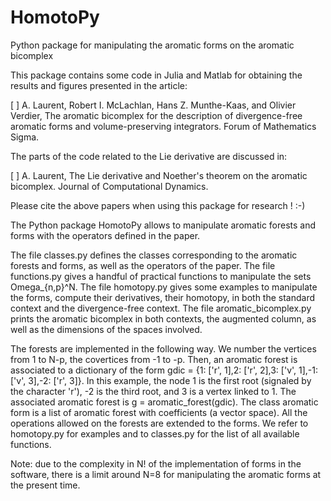 # HomotoPy
Python package for manipulating the aromatic forms on the aromatic bicomplex

This package contains some code in Julia and Matlab for obtaining the results and figures presented in the article:

[ ] A. Laurent, Robert I. McLachlan, Hans Z. Munthe-Kaas, and Olivier Verdier,
      The aromatic bicomplex for the description of divergence-free aromatic forms and volume-preserving integrators.
      Forum of Mathematics Sigma.
      
The parts of the code related to the Lie derivative are discussed in:

[ ] A. Laurent,
      The Lie derivative and Noether's theorem on the aromatic bicomplex.
      Journal of Computational Dynamics.

Please cite the above papers when using this package for research ! :-)


The Python package HomotoPy allows to manipulate aromatic forests and forms with the operators defined in the paper.

The file classes.py defines the classes corresponding to the aromatic forests and forms, as well as the operators of the paper.
The file functions.py gives a handful of practical functions to manipulate the sets Omega_{n,p}^N.
The file homotopy.py gives some examples to manipulate the forms, compute their derivatives, their homotopy, in both the standard context and the divergence-free context.
The file aromatic_bicomplex.py prints the aromatic bicomplex in both contexts, the augmented column, as well as the dimensions of the spaces involved.

The forests are implemented in the following way. We number the vertices from 1 to N-p, the covertices from -1 to -p.
Then, an aromatic forest is associated to a dictionary of the form gdic = {1: ['r', 1],2: ['r', 2],3: ['v', 1],-1: ['v', 3],-2: ['r', 3]}.
In this example, the node 1 is the first root (signaled by the character 'r'), -2 is the third root, and 3 is a vertex linked to 1.
The associated aromatic forest is g = aromatic_forest(gdic).
The class aromatic form is a list of aromatic forest with coefficients (a vector space). All the operations allowed on the forests are extended to the forms.
We refer to homotopy.py for examples and to classes.py for the list of all available functions.

Note: due to the complexity in N! of the implementation of forms in the software, there is a limit around N=8 for manipulating the aromatic forms at the present time.
